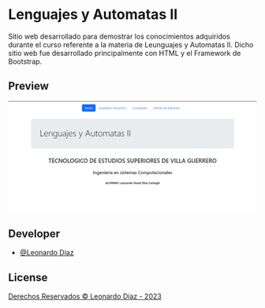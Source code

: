 # Lenguajes y Automatas II

Sitio web desarrollado para demostrar los conocimientos adquiridos durante el curso referente a la materia de Leunguajes y Automatas II. Dicho sitio web fue desarrollado principalmente con HTML y el Framework de Bootstrap.

## Preview

![AutomatasII](./src/Sitio.png)

## Developer

- [@Leonardo Diaz](https://github.com/LeonardoDiaz1)

## License 

[Derechos Reservados &copy; Leonardo Diaz - 2023]()